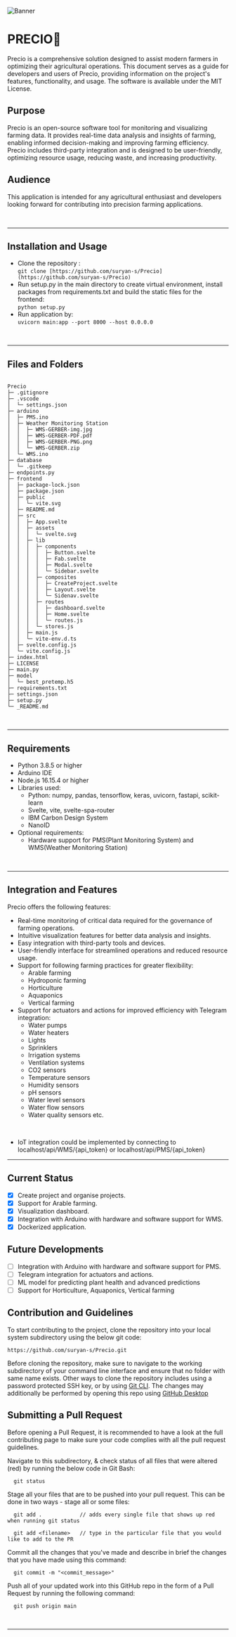 
![Banner](https://user-images.githubusercontent.com/76394506/222956195-0dd600ca-100d-4cc1-b79d-4ea2d10b4304.png)

<p align='center'>
    <h1><strong>PRECIO🌿</strong></h1>
</p>

Precio is a comprehensive solution designed to assist modern farmers in optimizing their agricultural operations. This document serves as a guide for developers and users of Precio, providing information on the project's features, functionality, and usage.                                 The software is available under the MIT License.

## Purpose

Precio is an open-source software tool for monitoring and visualizing farming data. It provides real-time data analysis and insights of farming, enabling informed decision-making and improving farming efficiency. Precio includes third-party integration and is designed to be user-friendly, optimizing resource usage, reducing waste, and increasing productivity.

## Audience

This application is intended for any agricultural enthusiast and developers looking forward for contributing into precision farming applications.

</br>
<hr/>

## Installation and Usage

- Clone the repository :\
  `git clone [https://github.com/suryan-s/Precio](https://github.com/suryan-s/Precio)`
- Run setup.py in the main directory to create virtual environment, install packages from requirements.txt and build the static files for the frontend:\
  `python setup.py`
- Run application by:\
  `uvicorn main:app --port 8000 --host 0.0.0.0`
</br>

<hr/>

## Files and Folders

```

Precio
├─ .gitignore
├─ .vscode
│  └─ settings.json
├─ arduino
│  ├─ PMS.ino
│  ├─ Weather Monitoring Station
│  │  ├─ WMS-GERBER-img.jpg
│  │  ├─ WMS-GERBER-PDF.pdf
│  │  ├─ WMS-GERBER-PNG.png
│  │  └─ WMS-GERBER.zip
│  └─ WMS.ino
├─ database
│  └─ .gitkeep
├─ endpoints.py
├─ frontend
│  ├─ package-lock.json
│  ├─ package.json
│  ├─ public
│  │  └─ vite.svg
│  ├─ README.md
│  ├─ src
│  │  ├─ App.svelte
│  │  ├─ assets
│  │  │  └─ svelte.svg
│  │  ├─ lib
│  │  │  ├─ components
│  │  │  │  ├─ Button.svelte
│  │  │  │  ├─ Fab.svelte
│  │  │  │  ├─ Modal.svelte
│  │  │  │  └─ Sidebar.svelte
│  │  │  ├─ composites
│  │  │  │  ├─ CreateProject.svelte
│  │  │  │  ├─ Layout.svelte
│  │  │  │  └─ Sidenav.svelte
│  │  │  ├─ routes
│  │  │  │  ├─ dashboard.svelte
│  │  │  │  ├─ Home.svelte
│  │  │  │  └─ routes.js
│  │  │  └─ stores.js
│  │  ├─ main.js
│  │  └─ vite-env.d.ts
│  ├─ svelte.config.js
│  └─ vite.config.js
├─ index.html
├─ LICENSE
├─ main.py
├─ model
│  └─ best_pretemp.h5
├─ requirements.txt
├─ settings.json
├─ setup.py
└─ _README.md

```

</br>

<hr/>

## Requirements

- Python 3.8.5 or higher
- Arduino IDE
- Node.js 16.15.4 or higher
- Libraries used:
  - Python: numpy, pandas, tensorflow, keras, uvicorn, fastapi, scikit-learn
  - Svelte, vite, svelte-spa-router
  - IBM Carbon Design System
  - NanoID
- Optional requirements:
  - Hardware support for PMS(Plant Monitoring System) and WMS(Weather Monitoring Station)
</br>

<hr/>

## Integration and Features

Precio offers the following features:

- Real-time monitoring of critical data required for the governance of farming operations.
- Intuitive visualization features for better data analysis and insights.
- Easy integration with third-party tools and devices.
- User-friendly interface for streamlined operations and reduced resource usage.
- Support for following farming practices for greater flexibility:
  - Arable farming
  - Hydroponic farming
  - Horticulture
  - Aquaponics
  - Vertical farming
- Support for actuators and actions for improved efficiency with Telegram integration:
  - Water pumps
  - Water heaters
  - Lights
  - Sprinklers
  - Irrigation systems
  - Ventilation systems
  - CO2 sensors
  - Temperature sensors
  - Humidity sensors
  - pH sensors
  - Water level sensors
  - Water flow sensors
  - Water quality sensors etc.
</br>

- IoT integration could be implemented by connecting to localhost/api/WMS/{api_token} or localhost/api/PMS/{api_token}

<hr/>

## Current Status

- [x] Create project and organise projects.
- [x] Support for Arable farming.
- [x] Visualization dashboard.
- [x] Integration with Arduino with hardware and software support for WMS.
- [x] Dockerized application.

## Future Developments

- [ ] Integration with Arduino with hardware and software support for PMS.
- [ ] Telegram integration for actuators and actions.
- [ ] ML model for predicting plant health and advanced predictions
- [ ] Support for Horticulture, Aquaponics, Vertical farming

## Contribution and Guidelines

To start contributing to the project, clone the repository into your local system subdirectory using the below git code:

```
https://github.com/suryan-s/Precio.git
```

Before cloning the repository, make sure to navigate to the working subdirectory of your command line interface and ensure that no folder with same name exists. Other ways to clone the repository includes using a password protected SSH key, or by using [Git CLI](https://cli.github.com/). The changes may additionally be performed by opening this repo using [GitHub Desktop](https://desktop.github.com/)

## Submitting a Pull Request

Before opening a Pull Request, it is recommended to have a look at the full contributing page to make sure your code complies with all the pull request guidelines.

Navigate to this subdirectory, & check status of all files that were altered (red) by running the below code in Git Bash:

```
  git status
```

Stage all your files that are to be pushed into your pull request. This can be done in two ways - stage all or some files:

```
  git add .            // adds every single file that shows up red when running git status
```

```
  git add <filename>   // type in the particular file that you would like to add to the PR
```

Commit all the changes that you've made and describe in brief the changes that you have made using this command:

```
  git commit -m "<commit_message>"
```

Push all of your updated work into this GitHub repo in the form of a Pull Request by running the following command:

```
  git push origin main
```

</br>

<hr/>
